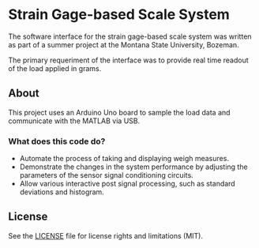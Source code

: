 # Strain Gage-based Scale System

The software interface for the strain gage-based scale system was written as part of a summer project at the Montana State University, Bozeman.

The primary requeriment of the interface was to provide real time readout of the load applied in grams.


## About

This project uses an Arduino Uno board to sample the load data and communicate with the MATLAB via USB.


### What does this code do?

* Automate the process of taking and displaying weigh measures.
* Demonstrate the changes in the system performance by
adjusting the parameters of the sensor signal conditioning
circuits.
* Allow various interactive post signal processing, such as standard deviations and histogram.


## License

See the [LICENSE](https://github.com/gustavohb/strain-gage-based-scale-system/blob/master/LICENSE.MD) file for license rights and limitations (MIT).
